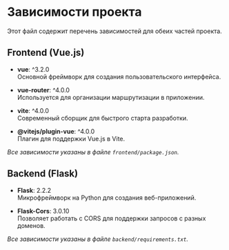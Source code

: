 # Зависимости проекта

Этот файл содержит перечень зависимостей для обеих частей проекта.

## Frontend (Vue.js)

- **vue**: ^3.2.0  
  Основной фреймворк для создания пользовательского интерфейса.
  
- **vue-router**: ^4.0.0  
  Используется для организации маршрутизации в приложении.
  
- **vite**: ^4.0.0  
  Современный сборщик для быстрого старта разработки.
  
- **@vitejs/plugin-vue**: ^4.0.0  
  Плагин для поддержки Vue.js в Vite.

_Все зависимости указаны в файле `frontend/package.json`._

## Backend (Flask)

- **Flask**: 2.2.2  
  Микрофреймворк на Python для создания веб-приложений.
  
- **Flask-Cors**: 3.0.10  
  Позволяет работать с CORS для поддержки запросов с разных доменов.

_Все зависимости указаны в файле `backend/requirements.txt`._ 